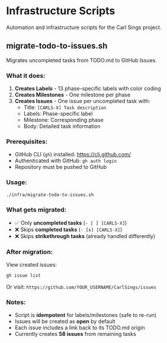 # Infrastructure Scripts

Automation and infrastructure scripts for the Carl Sings project.

## migrate-todo-to-issues.sh

Migrates uncompleted tasks from TODO.md to GitHub Issues.

### What it does:

1. **Creates Labels** - 13 phase-specific labels with color coding
2. **Creates Milestones** - One milestone per phase
3. **Creates Issues** - One issue per uncompleted task with:
   - Title: `[CARLS-X] Task description`
   - Labels: Phase-specific label
   - Milestone: Corresponding phase
   - Body: Detailed task information

### Prerequisites:

- GitHub CLI (`gh`) installed: https://cli.github.com/
- Authenticated with GitHub: `gh auth login`
- Repository must be pushed to GitHub

### Usage:

```bash
./infra/migrate-todo-to-issues.sh
```

### What gets migrated:

- ✅ Only **uncompleted tasks** (`- [ ] [CARLS-X]`)
- ❌ Skips **completed tasks** (`- [x] [CARLS-X]`)
- ❌ Skips **strikethrough tasks** (already handled differently)

### After migration:

View created issues:
```bash
gh issue list
```

Or visit: `https://github.com/YOUR_USERNAME/CarlSings/issues`

### Notes:

- Script is **idempotent** for labels/milestones (safe to re-run)
- Issues will be created as **open** by default
- Each issue includes a link back to its TODO.md origin
- Currently creates **58 issues** from remaining tasks
